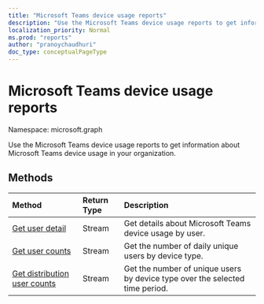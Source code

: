 ```yaml
---
title: "Microsoft Teams device usage reports"
description: "Use the Microsoft Teams device usage reports to get information about Microsoft Teams device usage in your organization."
localization_priority: Normal
ms.prod: "reports"
author: "pranoychaudhuri"
doc_type: conceptualPageType
---
```


# Microsoft Teams device usage reports

Namespace: microsoft.graph

Use the Microsoft Teams device usage reports to get information about Microsoft Teams device usage in your organization.

## Methods

| Method                                   | Return Type | Description                              |
| :--------------------------------------- | :---------- | :--------------------------------------- |
| [Get user detail](../api/reportroot-getteamsdeviceusageuserdetail.md) | Stream      | Get details about Microsoft Teams device usage by user. |
| [Get user counts](../api/reportroot-getteamsdeviceusageusercounts.md) | Stream      | Get the number of daily unique users by device type. |
| [Get distribution user counts](../api/reportroot-getteamsdeviceusagedistributionusercounts.md) | Stream      | Get the number of unique users by device type over the selected time period. |
